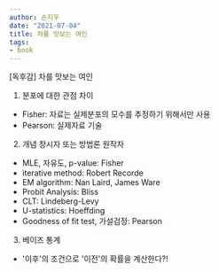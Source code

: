 ```yaml
---
author: 손지우
date: "2021-07-04"
title: 차를 맛보는 여인
tags:
- book
---
```


[독후감] 차를 맛보는 여인 <!--more-->

1. 분포에 대한 관점 차이
- Fisher: 자료는 실제분포의 모수를 추정하기 위해서만 사용
- Pearson: 실제자료 기술

2. 개념 창시자 또는 방법론 원작자
- MLE, 자유도, p-value: Fisher
- iterative method: Robert Recorde
- EM algorithm: Nan Laird, James Ware
- Probit Analysis: Bliss
- CLT: Lindeberg-Levy
- U-statistics: Hoeffding
- Goodness of fit test, 가설검정: Pearson

3. 베이즈 통계
- '이후'의 조건으로 '이전'의 확률을 계산한다?!